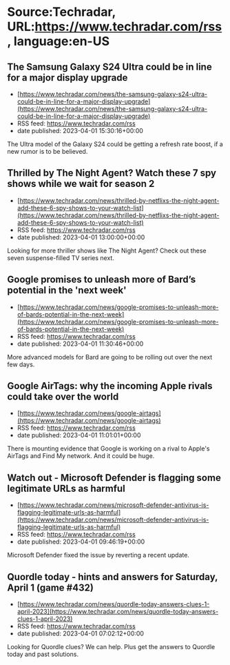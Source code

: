 # Source:Techradar, URL:https://www.techradar.com/rss, language:en-US

## The Samsung Galaxy S24 Ultra could be in line for a major display upgrade
 - [https://www.techradar.com/news/the-samsung-galaxy-s24-ultra-could-be-in-line-for-a-major-display-upgrade](https://www.techradar.com/news/the-samsung-galaxy-s24-ultra-could-be-in-line-for-a-major-display-upgrade)
 - RSS feed: https://www.techradar.com/rss
 - date published: 2023-04-01 15:30:16+00:00

The Ultra model of the Galaxy S24 could be getting a refresh rate boost, if a new rumor is to be believed.

## Thrilled by The Night Agent? Watch these 7 spy shows while we wait for season 2
 - [https://www.techradar.com/news/thrilled-by-netflixs-the-night-agent-add-these-6-spy-shows-to-your-watch-list](https://www.techradar.com/news/thrilled-by-netflixs-the-night-agent-add-these-6-spy-shows-to-your-watch-list)
 - RSS feed: https://www.techradar.com/rss
 - date published: 2023-04-01 13:00:00+00:00

Looking for more thriller shows like The Night Agent? Check out these seven suspense-filled TV series next.

## Google promises to unleash more of Bard’s potential in the 'next week'
 - [https://www.techradar.com/news/google-promises-to-unleash-more-of-bards-potential-in-the-next-week](https://www.techradar.com/news/google-promises-to-unleash-more-of-bards-potential-in-the-next-week)
 - RSS feed: https://www.techradar.com/rss
 - date published: 2023-04-01 11:30:46+00:00

More advanced models for Bard are going to be rolling out over the next few days.

## Google AirTags: why the incoming Apple rivals could take over the world
 - [https://www.techradar.com/news/google-airtags](https://www.techradar.com/news/google-airtags)
 - RSS feed: https://www.techradar.com/rss
 - date published: 2023-04-01 11:01:01+00:00

There is mounting evidence that Google is working on a rival to Apple's AirTags and Find My network. And it could be huge.

## Watch out - Microsoft Defender is flagging some legitimate URLs as harmful
 - [https://www.techradar.com/news/microsoft-defender-antivirus-is-flagging-legitimate-urls-as-harmful](https://www.techradar.com/news/microsoft-defender-antivirus-is-flagging-legitimate-urls-as-harmful)
 - RSS feed: https://www.techradar.com/rss
 - date published: 2023-04-01 09:46:19+00:00

Microsoft Defender fixed the issue by reverting a recent update.

## Quordle today - hints and answers for Saturday, April 1 (game #432)
 - [https://www.techradar.com/news/quordle-today-answers-clues-1-april-2023](https://www.techradar.com/news/quordle-today-answers-clues-1-april-2023)
 - RSS feed: https://www.techradar.com/rss
 - date published: 2023-04-01 07:02:12+00:00

Looking for Quordle clues? We can help. Plus get the answers to Quordle today and past solutions.

